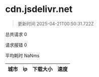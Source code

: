 
  # cdn.jsdelivr.net

  > 更新时间 2025-04-21T00:50:31.722Z
  
  总共请求 0

  请求报错 0

  平均耗时 NaNms

|城市|ip|下载大小|速度|
|-----|----------|---|---|

  